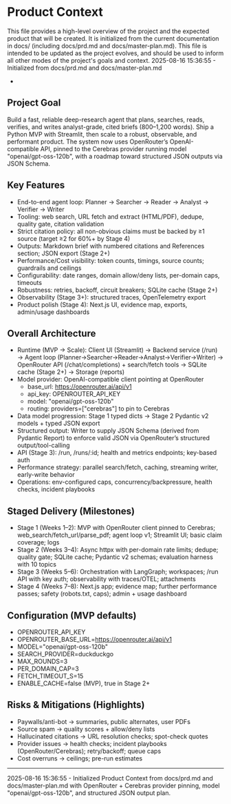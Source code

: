 # Product Context

This file provides a high-level overview of the project and the expected product that will be created. It is initialized from the current documentation in docs/ (including docs/prd.md and docs/master-plan.md). This file is intended to be updated as the project evolves, and should be used to inform all other modes of the project's goals and context.
2025-08-16 15:36:55 - Initialized from docs/prd.md and docs/master-plan.md

*

## Project Goal

Build a fast, reliable deep-research agent that plans, searches, reads, verifies, and writes analyst-grade, cited briefs (800–1,200 words). Ship a Python MVP with Streamlit, then scale to a robust, observable, and performant product. The system now uses OpenRouter’s OpenAI-compatible API, pinned to the Cerebras provider running model "openai/gpt-oss-120b", with a roadmap toward structured JSON outputs via JSON Schema.

## Key Features

- End-to-end agent loop: Planner → Searcher → Reader → Analyst → Verifier → Writer
- Tooling: web search, URL fetch and extract (HTML/PDF), dedupe, quality gate, citation validation
- Strict citation policy: all non-obvious claims must be backed by ≥1 source (target ≥2 for 60%+ by Stage 4)
- Outputs: Markdown brief with numbered citations and References section; JSON export (Stage 2+)
- Performance/Cost visibility: token counts, timings, source counts; guardrails and ceilings
- Configurability: date ranges, domain allow/deny lists, per-domain caps, timeouts
- Robustness: retries, backoff, circuit breakers; SQLite cache (Stage 2+)
- Observability (Stage 3+): structured traces, OpenTelemetry export
- Product polish (Stage 4): Next.js UI, evidence map, exports, admin/usage dashboards

## Overall Architecture

- Runtime (MVP → Scale): Client UI (Streamlit) → Backend service (/run) → Agent loop (Planner→Searcher→Reader→Analyst→Verifier→Writer) → OpenRouter API (/chat/completions) + search/fetch tools → SQLite cache (Stage 2+) → Storage (reports)
- Model provider: OpenAI-compatible client pointing at OpenRouter
  - base_url: https://openrouter.ai/api/v1
  - api_key: OPENROUTER_API_KEY
  - model: "openai/gpt-oss-120b"
  - routing: providers=["cerebras"] to pin to Cerebras
- Data model progression: Stage 1 typed dicts → Stage 2 Pydantic v2 models + typed JSON export
- Structured output: Writer to supply JSON Schema (derived from Pydantic Report) to enforce valid JSON via OpenRouter’s structured output/tool-calling
- API (Stage 3): /run, /runs/:id; health and metrics endpoints; key-based auth
- Performance strategy: parallel search/fetch, caching, streaming writer, early-write behavior
- Operations: env-configured caps, concurrency/backpressure, health checks, incident playbooks

## Staged Delivery (Milestones)

- Stage 1 (Weeks 1–2): MVP with OpenRouter client pinned to Cerebras; web_search/fetch_url/parse_pdf; agent loop v1; Streamlit UI; basic claim coverage; logs
- Stage 2 (Weeks 3–4): Async httpx with per-domain rate limits; dedupe; quality gate; SQLite cache; Pydantic v2 schemas; evaluation harness with 10 topics
- Stage 3 (Weeks 5–6): Orchestration with LangGraph; workspaces; /run API with key auth; observability with traces/OTEL; attachments
- Stage 4 (Weeks 7–8): Next.js app; evidence map; further performance passes; safety (robots.txt, caps); admin + usage dashboard

## Configuration (MVP defaults)

- OPENROUTER_API_KEY
- OPENROUTER_BASE_URL=https://openrouter.ai/api/v1
- MODEL="openai/gpt-oss-120b"
- SEARCH_PROVIDER=duckduckgo
- MAX_ROUNDS=3
- PER_DOMAIN_CAP=3
- FETCH_TIMEOUT_S=15
- ENABLE_CACHE=false (MVP), true in Stage 2+

## Risks & Mitigations (Highlights)

- Paywalls/anti-bot → summaries, public alternates, user PDFs
- Source spam → quality scores + allow/deny lists
- Hallucinated citations → URL resolution checks; spot-check quotes
- Provider issues → health checks; incident playbooks (OpenRouter/Cerebras); retry/backoff; queue caps
- Cost overruns → ceilings; pre-run estimates

---

2025-08-16 15:36:55 - Initialized Product Context from docs/prd.md and docs/master-plan.md with OpenRouter + Cerebras provider pinning, model "openai/gpt-oss-120b", and structured JSON output plan.